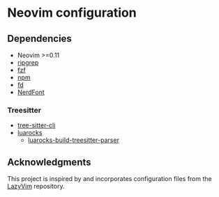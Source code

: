 # Neovim configuration

## Dependencies

- Neovim >=0.11
- [ripgrep](https://github.com/BurntSushi/ripgrep)
- [fzf](https://github.com/junegunn/fzf)
- [npm](https://github.com/npm/cli)
- [fd](https://github.com/sharkdp/fd)
- [NerdFont](https://github.com/ryanoasis/nerd-fonts)

### Treesitter

- [tree-sitter-cli](https://tree-sitter.github.io/tree-sitter/implementation)
- [luarocks](https://luarocks.org/)
  - [luarocks-build-treesitter-parser](https://luarocks.org/modules/neorocks/luarocks-build-treesitter-parser)

## Acknowledgments

This project is inspired by and incorporates configuration files from the [LazyVim](https://github.com/LazyVim/LazyVim/) repository.
